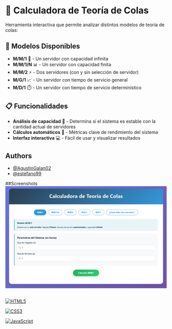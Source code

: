 # 🧮 Calculadora de Teoría de Colas

Herramienta interactiva que permite analizar distintos modelos de teoría de colas:

## 🔧 Modelos Disponibles

- **M/M/1** 🔄 - Un servidor con capacidad infinita
- **M/M/1/N** 📊 - Un servidor con capacidad finita  
- **M/M/2** ⚡ - Dos servidores (con y sin selección de servidor)
- **M/G/1** 📈 - Un servidor con tiempo de servicio general
- **M/D/1** ⏱️ - Un servidor con tiempo de servicio determinístico

## 📋 Funcionalidades

- **Análisis de capacidad** 🎯 - Determina si el sistema es estable con la cantidad actual de servidores
- **Cálculos automáticos** 🤖 - Métricas clave de rendimiento del sistema
- **Interfaz interactiva** 💻 - Fácil de usar y visualizar resultados
## Authors

- [@AgustinGalan02](https://www.github.com/AgustinGalan02)
- [@estefano99](https://www.github.com/estefano99)

##Screenshots
![Logo](miniatura.png)

## 

[![HTML5](https://img.shields.io/badge/HTML5-E34F26?style=flat&logo=html5&logoColor=white)](https://developer.mozilla.org/en-US/docs/Web/HTML)

[![CSS3](https://img.shields.io/badge/CSS3-1572B6?style=flat&logo=css3&logoColor=white)](https://developer.mozilla.org/en-US/docs/Web/CSS)

[![JavaScript](https://img.shields.io/badge/JavaScript-F7DF1E?style=flat&logo=javascript&logoColor=black)](https://developer.mozilla.org/en-US/docs/Web/JavaScript)
